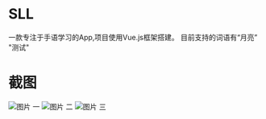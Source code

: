 # SLL
 一款专注于手语学习的App,项目使用Vue.js框架搭建。
 目前支持的词语有“月亮” "测试"
# 截图
![图片 一](http://file.bookcodes.cn/pictures/1.jpg)
![图片 二](http://file.bookcodes.cn/pictures/2.jpg)
![图片 三](http://file.bookcodes.cn/pictures/3.jpg)

